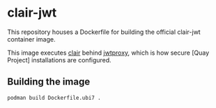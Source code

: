 # clair-jwt

This repository houses a Dockerfile for building the official clair-jwt container image.

This image executes [clair] behind [jwtproxy], which is how secure [Quay Project] installations are configured.

[quay]: https://quay.io/quay/quay
[clair]: https://github.com/coreos/clair
[jwtproxy]: https://github.com/coreos/jwtproxy

## Building the image

```sh
podman build Dockerfile.ubi7 .
```
